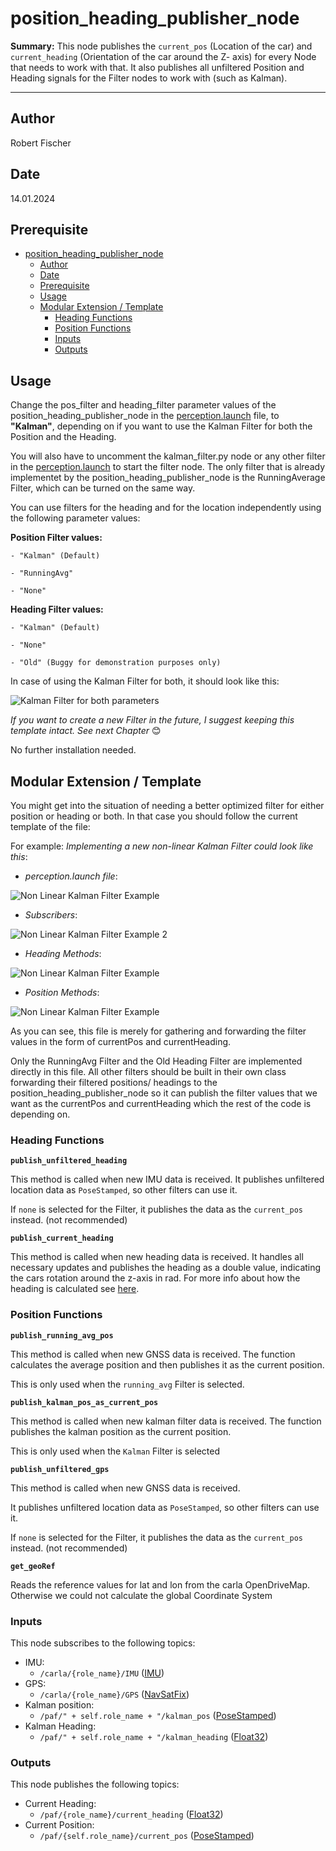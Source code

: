 # position_heading_publisher_node

**Summary:** This node publishes the `current_pos` (Location of the car) and `current_heading` (Orientation of the car around the Z- axis) for every Node that needs to work with that. It also publishes all unfiltered Position and Heading signals for the Filter nodes to work with (such as Kalman).

---

## Author

Robert Fischer

## Date

14.01.2024

## Prerequisite

- [position\_heading\_publisher\_node](#position_heading_publisher_node)
  - [Author](#author)
  - [Date](#date)
  - [Prerequisite](#prerequisite)
  - [Usage](#usage)
  - [Modular Extension / Template](#modular-extension--template)
    - [Heading Functions](#heading-functions)
    - [Position Functions](#position-functions)
    - [Inputs](#inputs)
    - [Outputs](#outputs)

## Usage

Change the pos_filter and heading_filter parameter values of the position_heading_publisher_node in the [perception.launch](../../code/perception/launch/perception.launch) file,
to **"Kalman"**, depending on if you want to use the Kalman Filter for both the Position and the Heading.

You will also have to uncomment the kalman_filter.py node or any other filter in the [perception.launch](../../code/perception/launch/perception.launch) to start the filter node.
The only filter that is already implementet by the position_heading_publisher_node is the RunningAverage Filter, which can be turned on the same way.

You can use filters for the heading and for the location independently using the following parameter values:

**Position Filter values:**

    - "Kalman" (Default)

    - "RunningAvg"
  
    - "None"

**Heading Filter values:**

    - "Kalman" (Default)
  
    - "None"
  
    - "Old" (Buggy for demonstration purposes only)

In case of using the Kalman Filter for both, it should look like this:

![Kalman Filter for both parameters](../../doc/assets/perception/kalman_installation_guide.png)

_If you want to create a new Filter in the future, I suggest keeping this template intact. See next Chapter_ 😊

No further installation needed.

## Modular Extension / Template

You might get into the situation of needing a better optimized filter for either position or heading or both.
In that case you should follow the current template of the file:

For example: _Implementing a new non-linear Kalman Filter could look like this_:

- _perception.launch file_:

![Non Linear Kalman Filter Example](../../doc/assets/perception/non_linear_kalman_example.png)

- _Subscribers_:

![Non Linear Kalman Filter Example 2](../../doc/assets/perception/modular_subscriber_example.png)

- _Heading Methods_:

![Non Linear Kalman Filter Example](../../doc/assets/perception/adding_new_position_methods.png)

- _Position Methods_:

![Non Linear Kalman Filter Example](../../doc/assets/perception/new_heading_pub_example.png)

As you can see, this file is merely for gathering and forwarding the filter values in the form of currentPos and currentHeading.

Only the RunningAvg Filter and the Old Heading Filter are implemented directly in this file.
All other filters should be built in their own class forwarding their filtered positions/ headings to the position_heading_publisher_node so it can publish the filter values that we want as the currentPos and currentHeading which the rest of the code is depending on.

### Heading Functions

**`publish_unfiltered_heading`**

This method is called when new IMU data is received.
It publishes unfiltered location data as `PoseStamped`, so other filters can use it.

If `none` is selected for the Filter, it publishes the data as the `current_pos` instead. (not recommended)

**`publish_current_heading`**

This method is called when new heading data is received. It handles all necessary updates and publishes the heading as a double value,
indicating the cars rotation around the z-axis in rad.
For more info about how the heading is calculated see [here](./coordinate_transformation.md).

### Position Functions

**`publish_running_avg_pos`**

This method is called when new GNSS data is received. The function calculates the average position and then publishes it as the current position.

This is only used when the `running_avg` Filter is selected.

**`publish_kalman_pos_as_current_pos`**

This method is called when new kalman filter data is received. The function publishes the kalman position as the current position.

This is only used when the `Kalman` Filter is selected

**`publish_unfiltered_gps`**

This method is called when new GNSS data is received.

It publishes unfiltered location data as `PoseStamped`, so other filters can use it.

If `none` is selected for the Filter, it publishes the data as the `current_pos` instead. (not recommended)

**`get_geoRef`**

Reads the reference values for lat and lon from the carla OpenDriveMap.
Otherwise we could not calculate the global Coordinate System

### Inputs

This node subscribes to the following topics:

- IMU:
  - `/carla/{role_name}/IMU` ([IMU](https://docs.ros.org/en/api/sensor_msgs/html/msg/Imu.html))
- GPS:
  - `/carla/{role_name}/GPS` ([NavSatFix](http://docs.ros.org/en/melodic/api/std_msgs/html/msg/String.html))
- Kalman position:
  - `/paf/" + self.role_name + "/kalman_pos` ([PoseStamped](http://docs.ros.org/en/noetic/api/geometry_msgs/html/msg/PoseStamped.html))
- Kalman Heading:
  - `/paf/" + self.role_name + "/kalman_heading` ([Float32](http://docs.ros.org/en/noetic/api/std_msgs/html/msg/Float32.html))

### Outputs

This node publishes the following topics:

- Current Heading:
  - `/paf/{role_name}/current_heading` ([Float32](http://docs.ros.org/en/noetic/api/std_msgs/html/msg/Float32.html))
- Current Position:
  - `/paf/{self.role_name}/current_pos` ([PoseStamped](http://docs.ros.org/en/noetic/api/geometry_msgs/html/msg/PoseStamped.html))
